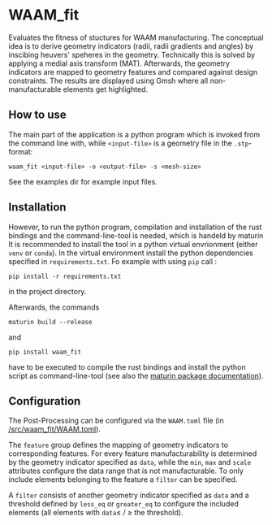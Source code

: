 # WAAM_fit
Evaluates the fitness of stuctures for WAAM manufacturing.
The conceptual idea is to derive geometry indicators (radii, radii gradients and angles) by inscibing heuvers' speheres in the geometry.
Technically this is solved by applying a medial axis transform (MAT). Afterwards, the geometry indicators are mapped to geometry features and compared against design constraints.
The results are displayed using Gmsh where all non-manufacturable elements get highlighted.

## How to use
The main part of the application is a python program which is invoked from the command line with, while `<input-file>` is a geometry file in the `.stp`-format:
```
waam_fit <input-file> -o <output-file> -s <mesh-size>
```
See the examples dir for example input files.

## Installation
However, to run the python program, compilation and installation of the rust bindings and the command-line-tool is needed, which is handeld by maturin
It is recommended to install the tool in a python virtual envrionment (either `venv` or `conda`). 
In the virtual environment install the python dependencies specified in `requirements.txt`. Fo example with using `pip` call :
```
pip install -r requirements.txt
```
in the project directory.

Afterwards, the commands
```
maturin build --release
```
and
```
pip install waam_fit
``` 
have to be executed to compile the rust bindings and install the python script as command-line-tool (see also the [maturin package documentation](https://www.maturin.rs)).

## Configuration
The Post-Processing can be configured via the `WAAM.toml` file (in [/src/waam_fit/WAAM.toml](https://github.com/johannespusicha/WAAM_fit/blob/master/src/waam_fit/WAAM.toml)). 

The `feature` group defines the mapping of geometry indicators to corresponding features. For every feature manufacturability is determined by the geometry indicator specified as `data`, 
while the `min`, `max` and `scale` attributes configure the data range that is not manufacturable. To only include elements belonging to the feature a `filter` can be specified.

A `filter` consists of another geometry indicator specified as `data` and a threshold defined by `less_eq` or `greater_eq` to configure the included elements (all elements with `data`$\leq$ / $\geq$ the threshold).
